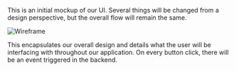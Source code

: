 This is an initial mockup of our UI. Several things will be changed from a design perspective, but the overall flow will remain the same.

![Wireframe](Wireframe.jpg)

This encapsulates our overall design and details what the user will be interfacing with throughout our application. On every button click, there will be an event triggered in the backend.
